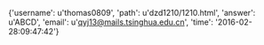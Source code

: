 {'username': u'thomas0809', 'path': u'dzd1210/1210.html', 'answer': u'ABCD', 'email': u'qyj13@mails.tsinghua.edu.cn', 'time': '2016-02-28:09:47:42'}